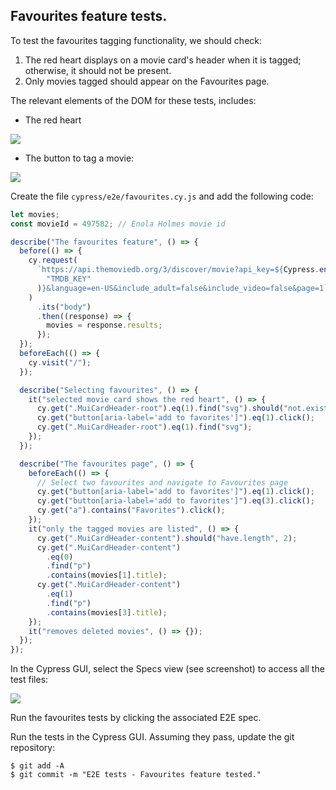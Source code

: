 ## Favourites feature tests.

To test the favourites tagging functionality, we should check:

1. The red heart displays on a movie card's header when it is tagged; otherwise, it should not be present.
1. Only movies tagged should appear on the Favourites page.

The relevant elements of the DOM for these tests, includes:

+ The red heart

![][redheart]

+ The button to tag a movie:

![][favbutton]

Create the file `cypress/e2e/favourites.cy.js` and add the following code:
~~~js
let movies;
const movieId = 497582; // Enola Holmes movie id

describe("The favourites feature", () => {
  before(() => {
    cy.request(
      `https://api.themoviedb.org/3/discover/movie?api_key=${Cypress.env(
        "TMDB_KEY"
      )}&language=en-US&include_adult=false&include_video=false&page=1`
    )
      .its("body")
      .then((response) => {
        movies = response.results;
      });
  });
  beforeEach(() => {
    cy.visit("/");
  });

  describe("Selecting favourites", () => {
    it("selected movie card shows the red heart", () => {
      cy.get(".MuiCardHeader-root").eq(1).find("svg").should("not.exist");
      cy.get("button[aria-label='add to favorites']").eq(1).click();
      cy.get(".MuiCardHeader-root").eq(1).find("svg");
    });
  });

  describe("The favourites page", () => {
    beforeEach(() => {
      // Select two favourites and navigate to Favourites page
      cy.get("button[aria-label='add to favorites']").eq(1).click();
      cy.get("button[aria-label='add to favorites']").eq(3).click();
      cy.get("a").contains("Favorites").click();
    });
    it("only the tagged movies are listed", () => {
      cy.get(".MuiCardHeader-content").should("have.length", 2);
      cy.get(".MuiCardHeader-content")
        .eq(0)
        .find("p")
        .contains(movies[1].title);
      cy.get(".MuiCardHeader-content")
        .eq(1)
        .find("p")
        .contains(movies[3].title);
    });
    it("removes deleted movies", () => {});
  });
});
~~~
In the Cypress GUI, select the Specs view (see screenshot) to access all the test files:

![][specs]

Run the favourites tests by clicking the associated E2E spec.

Run the tests in the Cypress GUI. Assuming they pass, update the git repository:
~~~
$ git add -A
$ git commit -m "E2E tests - Favourites feature tested."
~~~

[redheart]: ./img/redheart.png
[favbutton]: ./img/favbutton.png
[specs]: ./img/specs.png
